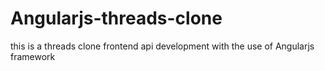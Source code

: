 # Angularjs-threads-clone
this is a threads clone frontend api development with the use of Angularjs framework

